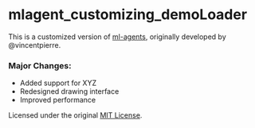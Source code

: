 # mlagent_customizing_demoLoader

This is a customized version of [ml-agents](https://github.com/Unity-Technologies/ml-agents.git), originally developed by @vincentpierre.

### Major Changes:
- Added support for XYZ
- Redesigned drawing interface
- Improved performance

Licensed under the original [MIT License](LICENSE).
